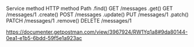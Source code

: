 Service method	HTTP method	Path
.find()	GET	/messages
.get()	GET	/messages/1
.create()	POST	/messages
.update()	PUT	/messages/1
.patch()	PATCH	/messages/1
.remove()	DELETE	/messages/1

https://documenter.getpostman.com/view/3967924/RW1Yq1a8#9da80144-0ea1-e1b5-6bdd-59f5e1a923ac